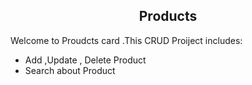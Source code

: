 

<h2 align="center">Products</h2>

Welcome to Proudcts card .This CRUD Proiject includes:

- Add ,Update , Delete Product 
- Search about Product



